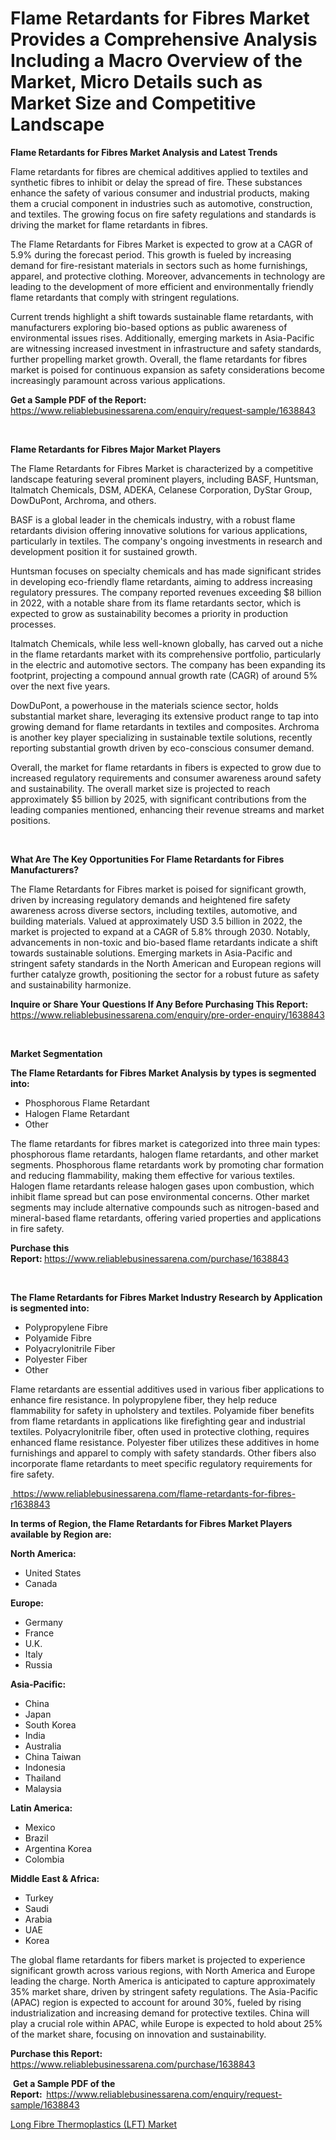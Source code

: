 <p><h1>Flame Retardants for Fibres Market Provides a Comprehensive Analysis Including a Macro Overview of the Market, Micro Details such as Market Size and Competitive Landscape</h1></p><p><strong>Flame Retardants for Fibres Market Analysis and Latest Trends</strong></p>
<p><p>Flame retardants for fibres are chemical additives applied to textiles and synthetic fibres to inhibit or delay the spread of fire. These substances enhance the safety of various consumer and industrial products, making them a crucial component in industries such as automotive, construction, and textiles. The growing focus on fire safety regulations and standards is driving the market for flame retardants in fibres. </p><p>The Flame Retardants for Fibres Market is expected to grow at a CAGR of 5.9% during the forecast period. This growth is fueled by increasing demand for fire-resistant materials in sectors such as home furnishings, apparel, and protective clothing. Moreover, advancements in technology are leading to the development of more efficient and environmentally friendly flame retardants that comply with stringent regulations. </p><p>Current trends highlight a shift towards sustainable flame retardants, with manufacturers exploring bio-based options as public awareness of environmental issues rises. Additionally, emerging markets in Asia-Pacific are witnessing increased investment in infrastructure and safety standards, further propelling market growth. Overall, the flame retardants for fibres market is poised for continuous expansion as safety considerations become increasingly paramount across various applications.</p></p>
<p><strong>Get a Sample PDF of the Report:&nbsp;</strong> <a href="https://www.reliablebusinessarena.com/enquiry/request-sample/1638843?utm_campaign=1835&utm_medium=2&utm_source=Github&utm_content=ia&utm_term=01022025&utm_id=flame-retardants-for-fibres">https://www.reliablebusinessarena.com/enquiry/request-sample/1638843</a></p>
<p>&nbsp;</p>
<p><strong>Flame Retardants for Fibres Major Market Players</strong></p>
<p><p>The Flame Retardants for Fibres Market is characterized by a competitive landscape featuring several prominent players, including BASF, Huntsman, Italmatch Chemicals, DSM, ADEKA, Celanese Corporation, DyStar Group, DowDuPont, Archroma, and others. </p><p>BASF is a global leader in the chemicals industry, with a robust flame retardants division offering innovative solutions for various applications, particularly in textiles. The company's ongoing investments in research and development position it for sustained growth. </p><p>Huntsman focuses on specialty chemicals and has made significant strides in developing eco-friendly flame retardants, aiming to address increasing regulatory pressures. The company reported revenues exceeding $8 billion in 2022, with a notable share from its flame retardants sector, which is expected to grow as sustainability becomes a priority in production processes.</p><p>Italmatch Chemicals, while less well-known globally, has carved out a niche in the flame retardants market with its comprehensive portfolio, particularly in the electric and automotive sectors. The company has been expanding its footprint, projecting a compound annual growth rate (CAGR) of around 5% over the next five years.</p><p>DowDuPont, a powerhouse in the materials science sector, holds substantial market share, leveraging its extensive product range to tap into growing demand for flame retardants in textiles and composites. Archroma is another key player specializing in sustainable textile solutions, recently reporting substantial growth driven by eco-conscious consumer demand.</p><p>Overall, the market for flame retardants in fibers is expected to grow due to increased regulatory requirements and consumer awareness around safety and sustainability. The overall market size is projected to reach approximately $5 billion by 2025, with significant contributions from the leading companies mentioned, enhancing their revenue streams and market positions.</p></p>
<p>&nbsp;</p>
<p><strong>What Are The Key Opportunities For Flame Retardants for Fibres Manufacturers?</strong></p>
<p><p>The Flame Retardants for Fibres market is poised for significant growth, driven by increasing regulatory demands and heightened fire safety awareness across diverse sectors, including textiles, automotive, and building materials. Valued at approximately USD 3.5 billion in 2022, the market is projected to expand at a CAGR of 5.8% through 2030. Notably, advancements in non-toxic and bio-based flame retardants indicate a shift towards sustainable solutions. Emerging markets in Asia-Pacific and stringent safety standards in the North American and European regions will further catalyze growth, positioning the sector for a robust future as safety and sustainability harmonize.</p></p>
<p><strong>Inquire or Share Your Questions If Any Before Purchasing This Report:</strong> <a href="https://www.reliablebusinessarena.com/enquiry/pre-order-enquiry/1638843?utm_campaign=1835&utm_medium=2&utm_source=Github&utm_content=ia&utm_term=01022025&utm_id=flame-retardants-for-fibres">https://www.reliablebusinessarena.com/enquiry/pre-order-enquiry/1638843</a></p>
<p>&nbsp;</p>
<p><strong>Market Segmentation</strong></p>
<p><strong>The Flame Retardants for Fibres Market Analysis by types is segmented into:</strong></p>
<p><ul><li>Phosphorous Flame Retardant</li><li>Halogen Flame Retardant</li><li>Other</li></ul></p>
<p><p>The flame retardants for fibres market is categorized into three main types: phosphorous flame retardants, halogen flame retardants, and other market segments. Phosphorous flame retardants work by promoting char formation and reducing flammability, making them effective for various textiles. Halogen flame retardants release halogen gases upon combustion, which inhibit flame spread but can pose environmental concerns. Other market segments may include alternative compounds such as nitrogen-based and mineral-based flame retardants, offering varied properties and applications in fire safety.</p></p>
<p><strong>Purchase this Report:&nbsp;</strong><a href="https://www.reliablebusinessarena.com/purchase/1638843?utm_campaign=1835&utm_medium=2&utm_source=Github&utm_content=ia&utm_term=01022025&utm_id=flame-retardants-for-fibres">https://www.reliablebusinessarena.com/purchase/1638843</a></p>
<p>&nbsp;</p>
<p><strong>The Flame Retardants for Fibres Market Industry Research by Application is segmented into:</strong></p>
<p><ul><li>Polypropylene Fibre</li><li>Polyamide Fibre</li><li>Polyacrylonitrile Fiber</li><li>Polyester Fiber</li><li>Other</li></ul></p>
<p><p>Flame retardants are essential additives used in various fiber applications to enhance fire resistance. In polypropylene fiber, they help reduce flammability for safety in upholstery and textiles. Polyamide fiber benefits from flame retardants in applications like firefighting gear and industrial textiles. Polyacrylonitrile fiber, often used in protective clothing, requires enhanced flame resistance. Polyester fiber utilizes these additives in home furnishings and apparel to comply with safety standards. Other fibers also incorporate flame retardants to meet specific regulatory requirements for fire safety.</p></p>
<p><a href="https://www.reliablebusinessarena.com/flame-retardants-for-fibres-r1638843?utm_campaign=1835&utm_medium=2&utm_source=Github&utm_content=ia&utm_term=01022025&utm_id=flame-retardants-for-fibres">&nbsp;https://www.reliablebusinessarena.com/flame-retardants-for-fibres-r1638843</a></p>
<p><strong>In terms of Region, the Flame Retardants for Fibres Market Players available by Region are:</strong></p>
<p>
    <p> <strong> North America: </strong>
        <ul>
            <li>United States</li>
            <li>Canada</li>
        </ul>
        </p> 
    <p> <strong> Europe: </strong>
        <ul>
            <li>Germany</li>
            <li>France</li>
            <li>U.K.</li>
            <li>Italy</li>
            <li>Russia</li>
        </ul>
        </p> 
    <p> <strong> Asia-Pacific: </strong>
        <ul>
            <li>China</li>
            <li>Japan</li>
            <li>South Korea</li>
            <li>India</li>
            <li>Australia</li>
            <li>China Taiwan</li>
            <li>Indonesia</li>
            <li>Thailand</li>
            <li>Malaysia</li>
        </ul>
        </p> 
    <p> <strong> Latin America: </strong>
        <ul>
            <li>Mexico</li>
            <li>Brazil</li>
            <li>Argentina Korea</li>
            <li>Colombia</li>
        </ul>
        </p> 
    <p> <strong> Middle East & Africa: </strong>
        <ul>
            <li>Turkey</li>
            <li>Saudi</li>
            <li>Arabia</li>
            <li>UAE</li>
            <li>Korea</li>
        </ul>
    </p>
    </p>
<p><p>The global flame retardants for fibers market is projected to experience significant growth across various regions, with North America and Europe leading the charge. North America is anticipated to capture approximately 35% market share, driven by stringent safety regulations. The Asia-Pacific (APAC) region is expected to account for around 30%, fueled by rising industrialization and increasing demand for protective textiles. China will play a crucial role within APAC, while Europe is expected to hold about 25% of the market share, focusing on innovation and sustainability.</p></p>
<p><strong>Purchase this Report: </strong><a href="https://www.reliablebusinessarena.com/purchase/1638843?utm_campaign=1835&utm_medium=2&utm_source=Github&utm_content=ia&utm_term=01022025&utm_id=flame-retardants-for-fibres">https://www.reliablebusinessarena.com/purchase/1638843</a></p>
<p>&nbsp;<strong>Get a Sample PDF of the Report:&nbsp;&nbsp;</strong><a href="https://www.reliablebusinessarena.com/enquiry/request-sample/1638843?utm_campaign=1835&utm_medium=2&utm_source=Github&utm_content=ia&utm_term=01022025&utm_id=flame-retardants-for-fibres">https://www.reliablebusinessarena.com/enquiry/request-sample/1638843</a></p>
<p><strong></strong></p>
<p><p><a href="https://github.com/OlenFleming68/Market-Research-Report-List-1/blob/main/long-fibre-thermoplastics-lft-market.md?utm_campaign=1835&utm_medium=2&utm_source=Github&utm_content=ia&utm_term=01022025&utm_id=flame-retardants-for-fibres">Long Fibre Thermoplastics (LFT) Market</a></p></p>